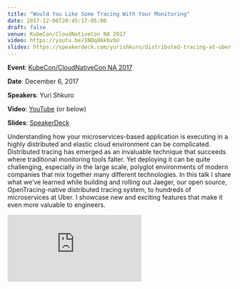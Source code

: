 ```yaml
---
title: "Would You Like Some Tracing With Your Monitoring"
date: 2017-12-06T20:45:17-05:00
draft: false
venue: KubeCon/CloudNativeCon NA 2017
video: https://youtu.be/1NDq86kbvbU
slides: https://speakerdeck.com/yurishkuro/distributed-tracing-at-uber-scale
---
```


**Event**: [KubeCon/CloudNativeCon NA 2017](https://kccncna17.sched.com/event/CU8f/would-you-like-some-tracing-with-your-monitoring-yuri-shkuro-uber-technologies)

**Date**: December 6, 2017

**Speakers**: Yuri Shkuro

**Video**: [YouTube](https://youtu.be/1NDq86kbvbU) (or below)

**Slides**: [SpeakerDeck](https://speakerdeck.com/yurishkuro/distributed-tracing-at-uber-scale)

Understanding how your microservices-based application is executing in a highly distributed and elastic cloud environment can be complicated. Distributed tracing has emerged as an invaluable technique that succeeds where traditional monitoring tools falter. Yet deploying it can be quite challenging, especially in the large scale, polyglot environments of modern companies that mix together many different technologies. In this talk I share what we’ve learned while building and rolling out Jaeger, our open source, OpenTracing-native distributed tracing system, to hundreds of microservices at Uber. I showcase new and exciting features that make it even more valuable to engineers.

<div class="video-container">
<iframe src="https://www.youtube.com/embed/1NDq86kbvbU" frameborder="0" allow="accelerometer; autoplay; encrypted-media; gyroscope; picture-in-picture" allowfullscreen></iframe>
</div>
